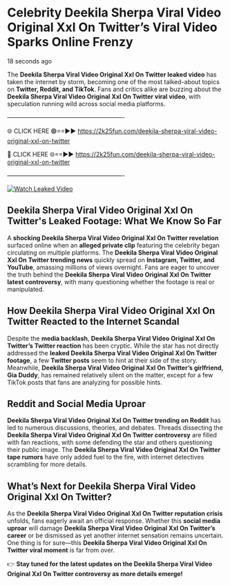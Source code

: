 # Celebrity Deekila Sherpa Viral Video Original Xxl On Twitter’s Viral Video Sparks Online Frenzy

18 seconds ago

The **Deekila Sherpa Viral Video Original Xxl On Twitter leaked video** has taken the internet by storm, becoming one of the most talked-about topics on **Twitter, Reddit, and TikTok**. Fans and critics alike are buzzing about the **Deekila Sherpa Viral Video Original Xxl On Twitter viral video**, with speculation running wild across social media platforms.

———————————————————-

🌐 CLICK HERE 🟢==►► https://2k25fun.com/deekila-sherpa-viral-video-original-xxl-on-twitter

🔴 CLICK HERE 🌐==►► https://2k25fun.com/deekila-sherpa-viral-video-original-xxl-on-twitter

———————————————————-

[![Watch Leaked Video](https://miro.medium.com/v2/resize:fit:828/format:webp/1*cilzJN44JGOrTw9NJCrNHA.gif "Watch Leaked Video")](https://2k25fun.com/deekila-sherpa-viral-video-original-xxl-on-twitter)

## **Deekila Sherpa Viral Video Original Xxl On Twitter's Leaked Footage: What We Know So Far**  
A **shocking Deekila Sherpa Viral Video Original Xxl On Twitter revelation** surfaced online when an **alleged private clip** featuring the celebrity began circulating on multiple platforms. The **Deekila Sherpa Viral Video Original Xxl On Twitter trending news** quickly spread on **Instagram, Twitter, and YouTube**, amassing millions of views overnight. Fans are eager to uncover the truth behind the **Deekila Sherpa Viral Video Original Xxl On Twitter latest controversy**, with many questioning whether the footage is real or manipulated.  

## **How Deekila Sherpa Viral Video Original Xxl On Twitter Reacted to the Internet Scandal**  
Despite the **media backlash**, **Deekila Sherpa Viral Video Original Xxl On Twitter’s Twitter reaction** has been cryptic. While the star has not directly addressed the **leaked Deekila Sherpa Viral Video Original Xxl On Twitter footage**, a few **Twitter posts** seem to hint at their side of the story. Meanwhile, **Deekila Sherpa Viral Video Original Xxl On Twitter’s girlfriend, Gia Duddy**, has remained relatively silent on the matter, except for a few TikTok posts that fans are analyzing for possible hints.  

## **Reddit and Social Media Uproar**  
**Deekila Sherpa Viral Video Original Xxl On Twitter trending on Reddit** has led to numerous discussions, theories, and debates. Threads dissecting the **Deekila Sherpa Viral Video Original Xxl On Twitter controversy** are filled with fan reactions, with some defending the star and others questioning their public image. The **Deekila Sherpa Viral Video Original Xxl On Twitter tape rumors** have only added fuel to the fire, with internet detectives scrambling for more details.  

## **What’s Next for Deekila Sherpa Viral Video Original Xxl On Twitter?**  
As the **Deekila Sherpa Viral Video Original Xxl On Twitter reputation crisis** unfolds, fans eagerly await an official response. Whether this **social media uproar** will damage **Deekila Sherpa Viral Video Original Xxl On Twitter’s career** or be dismissed as yet another internet sensation remains uncertain. One thing is for sure—this **Deekila Sherpa Viral Video Original Xxl On Twitter viral moment** is far from over.  

👉 **Stay tuned for the latest updates on the Deekila Sherpa Viral Video Original Xxl On Twitter controversy as more details emerge!**  